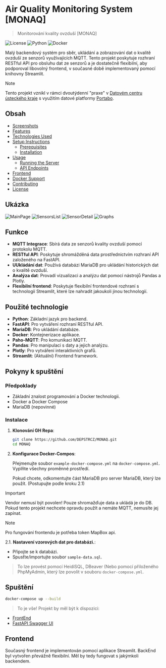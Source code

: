 # Air Quality Monitoring System [MONAQ]
> Monitorování kvality ovzduší [MONAQ]

![License](https://img.shields.io/badge/license-MIT-blue.svg)
![Python](https://img.shields.io/badge/python-3.8%2B-brightgreen.svg)
![Docker](https://img.shields.io/badge/docker-ready-blue)

Malý backendový systém pro sběr, ukládání a zobrazování dat o kvalitě ovzduší ze senzorů využívajících MQTT. Tento projekt poskytuje rozhraní RESTful API pro obsluhu dat ze senzorů a je dostatečně flexibilní, aby podporoval libovolný frontend, v současné době implementovaný pomocí knihovny Streamlit.
> [!NOTE]
> Tento projekt vznikl v rámci dvoutýdenní "praxe" v [Datovém centru ústeckého kraje](https://dcuk.cz/) s využitím datové platformy [Portabo](https://www.portabo.org/).

## Obsah

- [Screenshots](#screenshots)
- [Features](#features)
- [Technologies Used](#technologies-used)
- [Setup Instructions](#setup-instructions)
  - [Prerequisites](#prerequisites)
  - [Installation](#installation)
- [Usage](#usage)
  - [Running the Server](#running-the-server)
  - [API Endpoints](#api-endpoints)
- [Frontend](#frontend)
- [Docker Support](#docker-support)
- [Contributing](#contributing)
- [License](#license)

## Ukázka
![MainPage](https://github.com/DEPSTRCZ/MONAQ/assets/77269898/2b8d9c0a-733b-4802-bdc7-c686d554744c)
![SensorsList](https://github.com/DEPSTRCZ/MONAQ/assets/77269898/c5a1d50f-4e37-4140-8b8f-c0c5ec24a4d3)
![SensorDetail](https://github.com/DEPSTRCZ/MONAQ/assets/77269898/e9cbf55a-cd00-43e9-a09f-bb73776851a1)
![Graphs](https://github.com/DEPSTRCZ/MONAQ/assets/77269898/1e3e591f-92ed-49e5-b18b-2196becf5ac0)


## Funkce

- **MQTT Integrace**: Sbírá data ze senzorů kvality ovzduší pomocí protokolu MQTT.
- **RESTful API**: Poskytuje shromážděná data prostřednictvím rozhraní API založeného na FastAPI.
- **UUkládání dat**: Používá databázi MariaDB pro ukládání historických dat o kvalitě ovzduší.
- **Analýza dat**: Provadí vizualizaci a analýzu dat pomocí nástrojů Pandas a Plotly.
- **Flexibilní frontend**: Poskytuje flexibilní frontendové rozhraní s technologií Streamlit, které lze nahradit jakoukoli jinou technologií.

## Použité technologie

- **Python**: Základní jazyk pro backend.
- **FastAPI**: Pro vytváření rozhraní RESTful API.
- **MariaDB**: Pro ukládání databáze.
- **Docker**: Kontejnerizace aplikace.
- **Paho-MQTT**: Pro komunikaci MQTT.
- **Pandas**: Pro manipulaci s daty a jejich analýzu.
- **Plotly**: Pro vytváření interaktivních grafů.
- **Streamlit**: (Aktuální) Frontend framework.

## Pokyny k spuštění

### Předpoklady

- Základní znalost programování a Docker technologii.
- Docker a Docker Compose
- MariaDB (nepovinné)

### Instalace
1. **Klonování GH Repa**:

   ```bash
   git clone https://github.com/DEPSTRCZ/MONAQ.git
   cd MONAQ
   ```

2. **Konfigurace Docker-Compos**:

   Přejmenujte soubor `example-docker-compose.yml` na `docker-compose.yml`.
   Vyplňte všechny proměnné prostředí.

   Pokud chcete, odkomentujte část MariaDB pro server MariaDB, který lze použít. (Postupujte podle kroku 2.1)

  > [!IMPORTANT]
  > Vendor nemusí být povolen! Pouze shromažďuje data a ukládá je do DB. Pokud tento projekt nechcete opravdu použít a nemáte MQTT, nemusíte jej zapínat.

  > [!NOTE]
  > Pro fungování frontendu je potřeba token MapBox api.

2.1. **Nastavení vzorových dat pro databázi.**:
  - Připojte se k databázi.
  - Spusťte/importujte soubor `sample-data.sql`.
  > To lze provést pomocí HeidiSQL, DBeaver (Nebo pomocí přiloženého PhpMyAdmin, který lze povolit v souboru `docker-compose.yml`.

## Spuštění
```bash
docker-compose up --build
```

> To je vše! Projekt by měl být k dispozici:
- [FrontEnd](http://localhost)
- [FastAPI Swagger UI](https://localhost:8002/docs)

## Frontend

Současný frontend je implementován pomocí aplikace Streamlit.
BackEnd byl vytvořen převážně flexibilní. Měl by tedy fungovat s jakýmkoli backendem.
